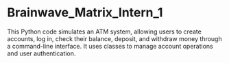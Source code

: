 # Brainwave_Matrix_Intern_1
This Python code simulates an ATM system, allowing users to create accounts, log in, check their balance, deposit, and withdraw money through a command-line interface. It uses classes to manage account operations and user authentication.
